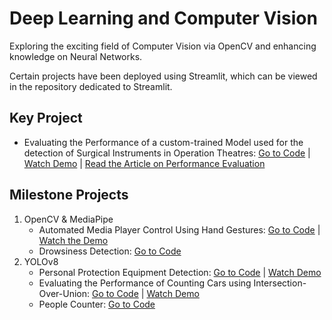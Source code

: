 # Deep Learning and Computer Vision
Exploring the exciting field of Computer Vision via OpenCV and enhancing knowledge on Neural Networks.

Certain projects have been deployed using Streamlit, which can be viewed in the repository dedicated to Streamlit.

## Key Project
 - Evaluating the Performance of a custom-trained Model used for the detection of Surgical Instruments in Operation Theatres: [Go to Code](https://github.com/SheninFrancies/Deep-Learning-and-Computer-Vision/tree/main/Computer%20Vision/Projects/Surgical%20Instruments%20Detection%20-%20YOLOv8) | [Watch Demo](https://www.linkedin.com/posts/shenin-francies_yolov8-computervision-healthcaretechnology-activity-7046398445917515776-gmBZ?utm_source=share&utm_medium=member_desktop) | [Read the Article on Performance Evaluation](https://medium.com/@sheninfrancis23/evaluating-the-performance-of-a-custom-trained-model-to-detect-surgical-instruments-using-yolov8-f33fc737cea9)

## Milestone Projects
1. OpenCV & MediaPipe
    - Automated Media Player Control Using Hand Gestures: [Go to Code](https://github.com/SheninFrancies/Deep-Learning-and-Computer-Vision/tree/main/Computer%20Vision/Projects/Automated%20Media%20Player%20Control) | [Watch the Demo](https://www.linkedin.com/posts/shenin-francies_computervision-mediapipe-opencv-activity-7039569071952072705-ZoZV?utm_source=share&utm_medium=member_desktop)
    - Drowsiness Detection: [Go to Code](https://github.com/SheninFrancies/Deep-Learning-and-Computer-Vision/tree/main/Computer%20Vision/Projects/Drowsiness%20Detection)
2. YOLOv8
    - Personal Protection Equipment Detection: [Go to Code](https://github.com/SheninFrancies/Deep-Learning-and-Computer-Vision/tree/main/Computer%20Vision/Projects/Personal%20Protection%20Equipment%20Detection%20-%20YOLOv8) | [Watch Demo](https://www.linkedin.com/posts/shenin-francies_constructionindustry-yolov8-computervision-activity-7044624695274475520-Pt3y?utm_source=share&utm_medium=member_desktop)
    - Evaluating the Performance of Counting Cars using Intersection-Over-Union: [Go to Code](https://github.com/SheninFrancies/Deep-Learning-and-Computer-Vision/tree/main/Computer%20Vision/Projects/Car%20Counter%20-%20YOLOv8) | [Watch Demo](https://www.linkedin.com/posts/shenin-francies_yolov8-objectdetection-performancemetrics-activity-7044309323270823936-k4wo?utm_source=share&utm_medium=member_desktop)
    - People Counter: [Go to Code](https://github.com/SheninFrancies/Deep-Learning-and-Computer-Vision/tree/main/Computer%20Vision/Projects/People%20Counter%20-%20YOLOv8)
    
